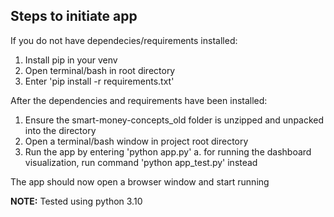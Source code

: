 ## Steps to initiate app

If you do not have dependecies/requirements installed:
1. Install pip in your venv
2. Open terminal/bash in root directory
3. Enter 'pip install -r requirements.txt'

After the dependencies and requirements have been installed:
1. Ensure the smart-money-concepts_old folder is unzipped and unpacked into the directory
2. Open a terminal/bash window in project root directory
3. Run the app by entering 'python app.py'
    a. for running the dashboard visualization, run command 'python app_test.py' instead

The app should now open a browser window and start running

<strong>NOTE:</strong> Tested using python 3.10